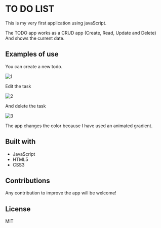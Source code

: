 # TO DO LIST

This is my very first application using javaScript. 

The TODO app works as a CRUD app (Create, Read, Update and Delete)
And shows the current date. 

## Examples of use

You can create a new todo.

![1](https://user-images.githubusercontent.com/107406381/189516546-ed327a3b-1c41-40c4-9248-7d2382043767.png)

Edit the task 

![2](https://user-images.githubusercontent.com/107406381/189516686-93422e6d-7783-4e87-945f-0ac4f4d9728f.png)

And delete the task

![3](https://user-images.githubusercontent.com/107406381/189516734-898d87b4-874b-4db4-b982-4beb43a07e27.png)

The app changes the color because I have used an animated gradient.

## Built with

+ JavaScript 
+ HTML5
+ CSS3

## Contributions

Any contribution to improve the app will be welcome!

## License

MIT

